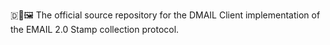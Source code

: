 🇩📧️🖼️ The official source repository for the DMAIL Client implementation of the EMAIL 2.0 Stamp collection protocol. 
